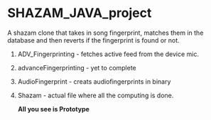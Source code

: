 # SHAZAM_JAVA_project
A shazam clone that takes in song fingerprint, matches them in the database and then reverts if the fingerprint is found or not.

1. ADV_Fingerprinting - fetches active feed from the device mic.
2. advanceFingerprinting - yet to complete
3. AudioFingerprint - creats audiofingerprints in binary
4. Shazam - actual file where all the computing is done.

   **All you see is Prototype**
